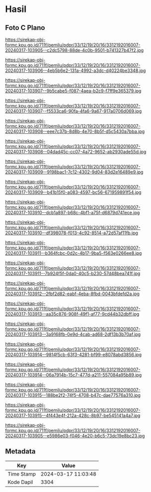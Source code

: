 # Hasil

## Foto C Plano

https://sirekap-obj-formc.kpu.go.id/711f/pemilu/pdpr/33/12/19/20/16/3312192016007-20240317-103905--c2dc5798-88de-4c0b-9501-b741327b47f2.jpg

https://sirekap-obj-formc.kpu.go.id/711f/pemilu/pdpr/33/12/19/20/16/3312192016007-20240317-103906--4eb5b6e2-131a-4992-a3dc-d40224be3348.jpg

https://sirekap-obj-formc.kpu.go.id/711f/pemilu/pdpr/33/12/19/20/16/3312192016007-20240317-103907--9b5cabe5-f087-4aea-b2c9-f7ff9e365379.jpg

https://sirekap-obj-formc.kpu.go.id/711f/pemilu/pdpr/33/12/19/20/16/3312192016007-20240317-103907--f5533ca6-90fa-4fa6-9a67-917a0706d069.jpg

https://sirekap-obj-formc.kpu.go.id/711f/pemilu/pdpr/33/12/19/20/16/3312192016007-20240317-103908--eee7c37b-8d8b-4e70-8b5f-d5c5430a7bba.jpg

https://sirekap-obj-formc.kpu.go.id/711f/pemilu/pdpr/33/12/19/20/16/3312192016007-20240317-103908--04dad45c-cc07-4a72-9652-ab2930ade55d.jpg

https://sirekap-obj-formc.kpu.go.id/711f/pemilu/pdpr/33/12/19/20/16/3312192016007-20240317-103909--9198bac1-7c12-4302-9d04-83d2e16489e9.jpg

https://sirekap-obj-formc.kpu.go.id/711f/pemilu/pdpr/33/12/19/20/16/3312192016007-20240317-103909--b41b15f0-a083-4597-bc56-671959891f54.jpg

https://sirekap-obj-formc.kpu.go.id/711f/pemilu/pdpr/33/12/19/20/16/3312192016007-20240317-103910--dcb1a897-b68c-4bf1-a75f-d6879d741ece.jpg

https://sirekap-obj-formc.kpu.go.id/711f/pemilu/pdpr/33/12/19/20/16/3312192016007-20240317-103910--df398078-f013-4c92-8514-a72d57af11fb.jpg

https://sirekap-obj-formc.kpu.go.id/711f/pemilu/pdpr/33/12/19/20/16/3312192016007-20240317-103911--b364fcbc-0d2c-4b17-9ba5-f563e0266ee8.jpg

https://sirekap-obj-formc.kpu.go.id/711f/pemilu/pdpr/33/12/19/20/16/3312192016007-20240317-103911--7b924f5f-0da0-40c5-b230-57d48bea741f.jpg

https://sirekap-obj-formc.kpu.go.id/711f/pemilu/pdpr/33/12/19/20/16/3312192016007-20240317-103912--2fbf2d82-eabf-4eba-8fbd-0043bfdefd2a.jpg

https://sirekap-obj-formc.kpu.go.id/711f/pemilu/pdpr/33/12/19/20/16/3312192016007-20240317-103913--aa35c876-908f-49f1-af77-9cd44b32dbff.jpg

https://sirekap-obj-formc.kpu.go.id/711f/pemilu/pdpr/33/12/19/20/16/3312192016007-20240317-103913--3a9168fb-0e9d-4cab-ad68-2df13b3b70af.jpg

https://sirekap-obj-formc.kpu.go.id/711f/pemilu/pdpr/33/12/19/20/16/3312192016007-20240317-103914--9814f5cb-63f3-4281-bf99-e8078abd3856.jpg

https://sirekap-obj-formc.kpu.go.id/711f/pemilu/pdpr/33/12/19/20/16/3312192016007-20240317-103914--06a7914b-15c7-477d-a211-557084a95b89.jpg

https://sirekap-obj-formc.kpu.go.id/711f/pemilu/pdpr/33/12/19/20/16/3312192016007-20240317-103915--188be2f2-74f5-4708-b47c-dae77576a310.jpg

https://sirekap-obj-formc.kpu.go.id/711f/pemilu/pdpr/33/12/19/20/16/3312192016007-20240317-103915--4f443e4f-212a-428c-8b97-be545141a4a7.jpg

https://sirekap-obj-formc.kpu.go.id/711f/pemilu/pdpr/33/12/19/20/16/3312192016007-20240317-103905--e5986e03-f046-4e20-b6c5-73dc19e8bc23.jpg


## Metadata

| Key        | Value               |
| ---------- | ------------------- |
| Time Stamp | 2024-03-17 11:03:48 |
| Kode Dapil | 3304                |



